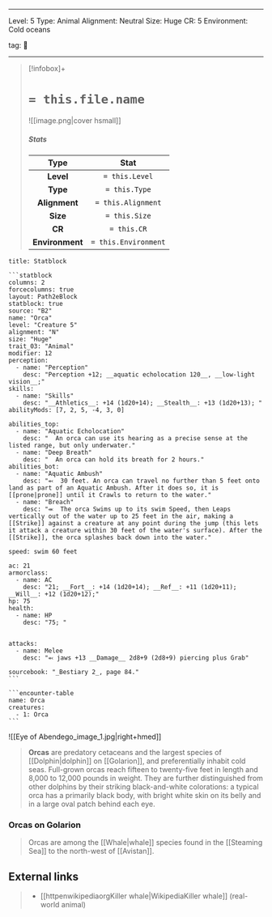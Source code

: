 
---


Level: 5
Type: Animal
Alignment: Neutral
Size: Huge
CR: 5
Environment: Cold oceans


tag: 👹

---

> [!infobox]+
> #  `= this.file.name`
> ![[image.png|cover hsmall]]
> ##### Stats
> Type | Stat |
> :---:|:---:|
> **Level** | `= this.Level` |
> **Type** | `= this.Type` |
> **Alignment** | `= this.Alignment` |
> **Size** | `= this.Size` |
> **CR** | `= this.CR` |
> **Environment** | `= this.Environment` |




````ad-info
title: Statblock

```statblock
columns: 2
forcecolumns: true
layout: Path2eBlock
statblock: true
source: "B2"
name: "Orca"
level: "Creature 5"
alignment: "N"
size: "Huge"
trait_03: "Animal"
modifier: 12
perception:
  - name: "Perception"
    desc: "Perception +12; __aquatic echolocation 120__, __low-light vision__;"
skills:
  - name: "Skills"
    desc: "__Athletics__: +14 (1d20+14); __Stealth__: +13 (1d20+13); "
abilityMods: [7, 2, 5, -4, 3, 0]

abilities_top:
  - name: "Aquatic Echolocation"
    desc: "  An orca can use its hearing as a precise sense at the listed range, but only underwater."
  - name: "Deep Breath"
    desc: "  An orca can hold its breath for 2 hours."
abilities_bot:
  - name: "Aquatic Ambush"
    desc: "⬻  30 feet. An orca can travel no further than 5 feet onto land as part of an Aquatic Ambush. After it does so, it is [[prone|prone]] until it Crawls to return to the water."
  - name: "Breach"
    desc: "⬺  The orca Swims up to its swim Speed, then Leaps vertically out of the water up to 25 feet in the air, making a [[Strike]] against a creature at any point during the jump (this lets it attack a creature within 30 feet of the water's surface). After the [[Strike]], the orca splashes back down into the water."

speed: swim 60 feet

ac: 21
armorclass:
  - name: AC
    desc: "21; __Fort__: +14 (1d20+14); __Ref__: +11 (1d20+11); __Will__: +12 (1d20+12);"
hp: 75
health:
  - name: HP
    desc: "75; "


attacks:
  - name: Melee
    desc: "⬻ jaws +13 __Damage__ 2d8+9 (2d8+9) piercing plus Grab"

sourcebook: "_Bestiary 2_, page 84."
```

```encounter-table
name: Orca
creatures:
  - 1: Orca
```

````



![[Eye of Abendego_image_1.jpg|right+hmed]] 


> **Orcas** are predatory cetaceans and the largest species of [[Dolphin|dolphin]] on [[Golarion]], and preferentially inhabit cold seas. Full-grown orcas reach fifteen to twenty-five feet in length and 8,000 to 12,000 pounds in weight. They are further distinguished from other dolphins by their striking black-and-white colorations: a typical orca has a primarily black body, with bright white skin on its belly and in a large oval patch behind each eye.


### Orcas on Golarion

> Orcas are among the [[Whale|whale]] species found in the [[Steaming Sea]] to the north-west of [[Avistan]].




## External links

> - [[httpenwikipediaorgKiller whale|WikipediaKiller whale]] (real-world animal)






